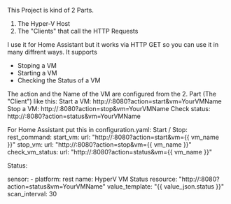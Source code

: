 This Project is kind of 2 Parts. 

  1. The Hyper-V Host
  2. The "Clients" that call the HTTP Requests

I use it for Home Assistant but it works via HTTP GET so you can use it in many diffrent ways.
It supports 
  - Stoping a VM
  - Starting a VM
  - Checking the Status of a VM

The action and the Name of the VM are configured from the 2. Part (The "Client")
like this:        Start a VM: http://<server-ip>:8080?action=start&vm=YourVMName
                  Stop a VM: http://<server-ip>:8080?action=stop&vm=YourVMName
                  Check status: http://<server-ip>:8080?action=status&vm=YourVMName


For Home Assistant put this in configuration.yaml:
Start / Stop:
rest_command:
  start_vm:
    url: "http://<IP OF HYPER-V HOST>:8080?action=start&vm={{ vm_name }}"
  stop_vm:
    url: "http://<IP OF HYPER-V HOST>:8080?action=stop&vm={{ vm_name }}"
  check_vm_status:
    url: "http://<IP OF HYPER-V HOST>:8080?action=status&vm={{ vm_name }}"




Status:

  sensor:
    - platform: rest
      name: HyperV VM Status
      resource: "http://<server-ip>:8080?action=status&vm=YourVMName"
      value_template: "{{ value_json.status }}"
      scan_interval: 30
